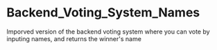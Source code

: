 # Backend_Voting_System_Names
Imporved version of the backend voting system where you can vote by inputing names, and returns the winner's name
